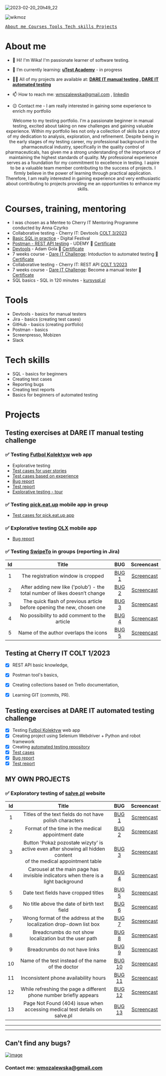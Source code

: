 
![2023-02-20_20h49_22](https://user-images.githubusercontent.com/122229411/220188318-ab13f5d8-f710-4785-93d0-21e36bc2b6c2.png)



<p align="left"> <img src="https://komarev.com/ghpvc/?username=wikmoz&label=Profile%20views&color=0e75b6&style=flat" alt="wikmoz" /> </p>

<p align="left">
</p>

[<kbd> About me </kbd>](#about-me)
[<kbd> Courses </kbd>](#courses)
[<kbd> Tools </kbd>](#tools)
[<kbd> Tech skills </kbd>](#tech-skills)
[<kbd> Projects </kbd>](#projects)

# About me

- 👋 Hi! I'm Wika! I'm passionate learner of software testing. 

- 🌱 I’m currently learning: **[uTest Academy](https://www.utest.com/)** - in progress

- 👨‍💻 All of my projects are available at: **[DARE IT manual testing](https://github.com/WikMoz/challenge_portfolio_Wiktoria) , [DARE IT automated testing](https://github.com/WikMoz/challenge_automated_testing)**

- 📫 How to reach me: wmozalewska@gmail.com , [linkedin](https://www.linkedin.com/in/wiktoria-mozalewska)

- 😉 Contact me - I am really interested in gaining some experience to enrich my portfolio 

<p align="center">
Welcome to my testing portfolio. I'm a passionate beginner in manual testing, excited about taking on new challenges and gaining valuable experience.
Within my portfolio lies not only a collection of skills but a story of my dedication to analysis, exploration, and refinement. Despite being in the early stages of my testing career, my professional background in the pharmaceutical industry, specifically in the quality control of pharmaceuticals, has given me a strong understanding of the importance of maintaining the highest standards of quality. My professional experience serves as a foundation for my commitment to excellence in testing.
I aspire to be a valuable team member contributing to the success of projects. I firmly believe in the power of learning through practical application. Therefore, I  am really interested in gaining experience and very enthusiastic about contributing to projects providing me an opportunities to enhance my skills.
</p>


# Courses, training, mentoring

- I was chosen as a Mentee to Cherry IT Mentoring Programme conducted by Anna Czyrko
- Collaborative testing - Cherry IT: Devtools [COLT 3/2023](http://cherry-it.pl/colt-3-2023/)
- [Basic SQL in practice](https://digitalfestival.pl/akademia_skillup/podstawy-jezyka-sql-w-praktyce/) - Digital Festival
- [Postman - REST API testing](https://www.udemy.com/share/101S863@kU8iR2ibxIkztZjayHyT_kJxMxJKAuKOSOFNWnO48tnsAyOfM2wFwbAQgs3EiqOJcQ==/) - UDEMY 🧾 [Certificate](https://drive.google.com/file/d/1lKAMZto7m98EUc2Y9BnzJOm0tTbND0fL/view?usp=drivesdk)
- [Devtools](https://szkoleniedlaqa.pl/konsola/) - Adam Gola 🧾 [Certificate](https://drive.google.com/file/d/1ehofc_p19o5D6YcBksqnGqA351XYvoUW/view?usp=drive_link)
- 7 weeks course - [Dare IT Challenge](https://www.dareit.io/challenges/wstep-do-testow-automatycznych): Intoduction to automated testing  🧾 [Certificate](https://drive.google.com/file/d/1UeZiKSnyBuKkh7DznT5iafFI22hsLxD4/view?usp=drive_link)
- Collaborative testing - Cherry IT: REST API [COLT 1/2023](http://cherry-it.pl/podsumowanie-colt-1-2023/)
- 7 weeks course - [Dare IT Challenge](https://www.dareit.io/challenges/qa-manual-testing): Become a manual tester  🧾 [Certificate](https://drive.google.com/file/d/1muazSQFQ-i7vjRm48xIr8-13WDR6Qtok/view?usp=drive_link)
- SQL basics - SQL in 120 minutes - [kursysql.pl](https://www.kursysql.pl/szkolenie-sql-w-120-minut/)


# Tools

- Devtools - basics for manual testers
- Jira - basics (creating test cases)
- GitHub - basics (creating portfolio)
- Postman - basics
- Screenpresso, Mobizen
- Slack

# Tech skills

- SQL - basics for beginners
- Creating test cases
- Reporting bugs
- Creating test reports
- Basics for beginners of automated testing

# Projects

## Testing exercises at DARE IT manual testing challenge

### ✅ Testing [Futbol Kolektyw](https://scouts-test.futbolkolektyw.pl/pl) web app
- Explorative testing
- [Test cases for user stories](https://docs.google.com/spreadsheets/d/1lodk83NlXzVX2n_N-y8rW2jbiDuHJxqD/edit?usp=sharing&ouid=117170517202558210113&rtpof=true&sd=true)
- [Test cases based on experience](https://docs.google.com/spreadsheets/d/1YmXbnhtnpeROPaZI6VZ_JnWPs83CFGMd/edit?usp=sharing&ouid=117170517202558210113&rtpof=true&sd=true)
- [Bug report](https://docs.google.com/spreadsheets/d/1yNjSEN-VvtSfSd5MfSlgpfMwzW0bd1FGTANk7rX8lcE/edit?usp=sharing) 
- [Test report](https://docs.google.com/spreadsheets/d/1IvBLQX9O88la2VP2aUuf9GlSBBfTlNkv5cXqbucVlKc/edit?usp=sharing) 
- [Explorative testing - tour](https://docs.google.com/spreadsheets/d/1TrnbCMN6Ii4YK9mdQORSYsZ59pRR7AjU5uM4_7y8bEg/edit?usp=share_link) 

### ✅ Testing [pick.eat.up](https://play.google.com/store/apps/details?id=com.pickeatup&gl=US&pli=1) mobile app in group
- [Test cases for pick.eat.up app](https://docs.google.com/spreadsheets/d/1Z4GQxUTicf-5v0iVSGIMF_72bpZmDYHq/edit?usp=sharing&ouid=117170517202558210113&rtpof=true&sd=true) 

### ✅ Explorative testing [OLX](https://play.google.com/store/apps/details?id=pl.tablica&gl=US) mobile app
- [Bug report](https://docs.google.com/spreadsheets/d/1psyvC75DrlCn2q9qnlad02WGcFH9bQkzEdPt1OVgCuA/edit?usp=share_link)

### ✅ Testing [SwipeTo](https://swipeto.pl/) in groups (reporting in Jira) 

|Id |Title                                                                       | BUG |Screencast|
|:-:|:--------------------------------------------------------------------------:|:---:|:--------:|
|1  |The registration window is cropped|[BUG 1](https://drive.google.com/file/d/1Q9tolha8qUv4PmAZIgUOoFpS8Y6oXozX/view?usp=drive_link)|[Screencast](https://user-images.githubusercontent.com/122229411/216847250-a513ca26-e12c-41da-864d-a2dba5616a9e.mp4)|
|2  |After adding new like ('polub') - the total number of likes doesn’t change  |[BUG 2](https://drive.google.com/file/d/1Ta3lITb0nDXma6lqJDQ7G8sfY_d-m_AE/view?usp=drive_link)|[Screencast](https://user-images.githubusercontent.com/122229411/216847701-300ed0ba-5723-4497-9161-75d6f979d810.mp4)|
|3  |The quick flash of previous article before opening the new, chosen one |[BUG 3](https://drive.google.com/file/d/1JPNBgPPa8oo7kf0yba0fSEwTzDWssTqZ/view?usp=drive_link)|[Screencast](https://user-images.githubusercontent.com/122229411/216848500-90ff042e-636a-4212-984f-4ae05ceee7c8.mp4)|
|4  |No possibility to add comment to the article|[BUG 4](https://drive.google.com/file/d/192ih947ekWEzlwgFoVASeFddYTw5UQWH/view?usp=drive_link)|[Screencast](https://drive.google.com/file/d/1Hk4CA7y46jmeFjd4jy2x-7m2uVLGanS4/view?usp=share_link)|
|5  |Name of the author overlaps the icons|[BUG 5](https://drive.google.com/file/d/1SoOPcWsM9wfWLq9wVnck2jX-UzT5EStc/view?usp=drive_link)|[Screencast](https://drive.google.com/file/d/1lOVSLKrvoZg3jJ-e3gnJUDC9dj4ZoO_Z/view?usp=share_link)|

## Testing at Cherry IT COLT 1/2023

- [x] REST API basic knowledge,
- [x] Postman tool's basics,
- [x] Creating collections based on Trello documentation,
- [x] Learning GIT (commits, PR).


## Testing exercises at DARE IT automated testing challenge

- [x] Testing [Futbol Kolektyw](https://scouts-test.futbolkolektyw.pl/en) web app
- [x] Creating project using Selenium Webdriver + Python and robot framework
- [x] Creating [automated testing repository](https://github.com/WikMoz/challenge_automated_testing)
- [x] [Test cases](https://docs.google.com/spreadsheets/d/1SZTZz8OM2_jrhuyFVGiuhYWc3yNVn80e2h4A2Dd-aKg/edit?usp=share_link)
- [x] [Bug report](https://docs.google.com/spreadsheets/d/1Box018tjWX_dN2I6KCCwPfX5f0vzeeOLH3Y743uoJKg/edit?usp=share_link)
- [x] [Test report](https://docs.google.com/spreadsheets/d/10aMmj4evYu9VtLWLdEiC9k36R_p-sr50jVYqDm6iWgU/edit?usp=drive_link)

## MY OWN PROJECTS
### ✅ Exploratory testing of [salve.pl](https://salve.pl) website
|Id |Title                                                          |BUG       |Screencast|
|:-:|:-------------------------------------------------------------:|:--------:|:--------:|
|1  |Titles of the text fields do not have polish characters|[BUG 1](https://drive.google.com/file/d/1-tk-FAlb57CY6mXtqXYFKTTHhJX83gyf/view?usp=drive_link)|[Screencast](https://drive.google.com/file/d/1MH2MKp3_KU1sTI82cL9o8MAZRDmwVwxj/view?usp=drive_link)|
|2  |Format of the time in the medical appointment date|[BUG 2](https://drive.google.com/file/d/1jYFNp8k6GMfedVv6eHnR-aoQnAelSaRX/view?usp=drive_link)|[Screencast](https://drive.google.com/file/d/1f_5_7QscXq5byTXXZjaIQDCRnaHpwXVv/view?usp=drive_link)|
|3  |Button 'Pokaż pozostałe wizyty' is active even after showing all hidden content </br> of the medical appointment table|[BUG 3](https://drive.google.com/file/d/1Uo9-ZDoyIFy5-ajVcoDvToYKX1FzmtUA/view?usp=drive_link)|[Screencast](https://drive.google.com/file/d/1QANbgdloGzm1jV3HigGVDOZ0NkHeyaqd/view?usp=drive_link)|
|4  |Carousel at the main page has invisible indicators when there is a light background|[BUG 4](https://drive.google.com/file/d/1XBEkWpHoPTDSK_nBaPodTrxAyq6T3VxG/view?usp=drive_link)|[Screencast](https://drive.google.com/file/d/1TVYT-UATz4_T6DLUVWgg1IkznxerVyKV/view?usp=drive_link)|
|5  |Date text fields have cropped titles|[BUG 5](https://drive.google.com/file/d/14COeqDwWLQ8EjDysbEKVbBG9dFEpM_dh/view?usp=drive_link)|[Screencast](https://drive.google.com/file/d/1p_qWoF85iuxByi95ThEpLz41uTyZ6fRc/view?usp=drive_link)|
|6  |No title above the date of birth text field|[BUG 6](https://drive.google.com/file/d/1QeydQpVCCSBcl5JMsdeUm-Vv2VZkCJJp/view?usp=drive_link)|[Screencast](https://drive.google.com/file/d/18H-ruPVtouR4zeyRhE4IPaxdzuyog5mV/view?usp=drive_link)|
|7  |Wrong format of the address at the localization drop-down list box|[BUG 7](https://drive.google.com/file/d/1hxY0-lz8BtYfdET_RyWwNu0cbvH7uuip/view?usp=drive_link)|[Screencast](https://drive.google.com/file/d/1I0p3RCV4hoevztjDJFvEp7EXh1-yYCjm/view?usp=drive_link)|
|8  |Breadcrumbs do not show localization but the user path|[BUG 8](https://drive.google.com/file/d/1ueYcAWkbIQ7qyn-A313XLzRwJe7LT7QM/view?usp=drive_link)|[Screencast](https://drive.google.com/file/d/1QueZ03QwEyLeiaogJT7nx8tXGaJiNfMy/view?usp=drive_link)|
|9  |Breadcrumbs do not have links|[BUG 9](https://drive.google.com/file/d/1uvOj0gpizL7xHdTj-8TYYfeHWkzg05x3/view?usp=drive_link)|[Screencast](https://drive.google.com/file/d/1bcZOGyc0tq1QSaXPO776WRBNXIDqQ9Np/view?usp=drive_link)|
|10 |Name of the test instead of the name of the doctor|[BUG 10](https://drive.google.com/file/d/1y4ihCLiB4DMBydsd2uYT8_yrBk5Vc4gv/view?usp=drive_link)|[Screencast](https://drive.google.com/file/d/1lxTiUz0EtqJAx5z98jD66sWvobcE752o/view?usp=drive_link)|
|11 |Inconsistent phone availability hours|[BUG 11](https://drive.google.com/file/d/1n8LVLrbU48f4nn0wjiLaIZBH2FBoIv2m/view?usp=drive_link)|[Screencast](https://drive.google.com/file/d/1NMNu8HgnZiEV9hwQAgkn2qSy_x1lCbTt/view?usp=drive_link)|
|12 |While refreshing the page a different phone number briefly appears|[BUG 12](https://drive.google.com/file/d/1NdCYzK7cO0a8bHrVUnt5oaVQQ6ePBRzy/view?usp=drive_link)|[Screencast](https://drive.google.com/file/d/1X9vdNrNX3FH7XAxQ3R_668_LBHXwFhmO/view?usp=drive_link)|
|13 |Page Not Found (404) issue when accessing medical test details on salve.pl|[BUG 13](https://drive.google.com/file/d/1zjeH5tsamQ2mWW2RqvrIvgyMnJYNEsiA/view?usp=drive_link)|[Screencast](https://drive.google.com/file/d/1HQgna-bAl4OWDalZSorPWjSfXL5R95GU/view?usp=drive_link)

---
---

## Can't find any bugs?

[![image](https://user-images.githubusercontent.com/122229411/220118399-62be1ad0-c2cf-4fd8-ab22-8e16575283d4.png)](https://cdn.quotesgram.com/small/49/3/1387005649-how_to_fix_software_bugs.jpg) 
### **Contact me**: wmozalewska@gmail.com


